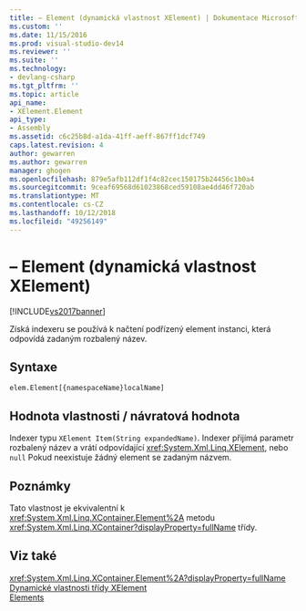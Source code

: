```yaml
---
title: – Element (dynamická vlastnost XElement) | Dokumentace Microsoftu
ms.custom: ''
ms.date: 11/15/2016
ms.prod: visual-studio-dev14
ms.reviewer: ''
ms.suite: ''
ms.technology:
- devlang-csharp
ms.tgt_pltfrm: ''
ms.topic: article
api_name:
- XElement.Element
api_type:
- Assembly
ms.assetid: c6c25b8d-a1da-41ff-aeff-867ff1dcf749
caps.latest.revision: 4
author: gewarren
ms.author: gewarren
manager: ghogen
ms.openlocfilehash: 879e5afb112df1f4c82cec150175b24456c1b0a4
ms.sourcegitcommit: 9ceaf69568d61023868ced59108ae4dd46f720ab
ms.translationtype: MT
ms.contentlocale: cs-CZ
ms.lasthandoff: 10/12/2018
ms.locfileid: "49256149"
---
```

# <a name="element-xelement-dynamic-property"></a>– Element (dynamická vlastnost XElement)
[!INCLUDE[vs2017banner](../includes/vs2017banner.md)]

Získá indexeru se používá k načtení podřízený element instanci, která odpovídá zadaným rozbalený název.  
  
## <a name="syntax"></a>Syntaxe  
  
```  
elem.Element[{namespaceName}localName]  
```  
  
## <a name="property-valuereturn-value"></a>Hodnota vlastnosti / návratová hodnota  
 Indexer typu `XElement Item(String expandedName)`. Indexer přijímá parametr rozbalený název a vrátí odpovídající <xref:System.Xml.Linq.XElement>, nebo `null` Pokud neexistuje žádný element se zadaným názvem.  
  
## <a name="remarks"></a>Poznámky  
 Tato vlastnost je ekvivalentní k <xref:System.Xml.Linq.XContainer.Element%2A> metodu <xref:System.Xml.Linq.XContainer?displayProperty=fullName> třídy.  
  
## <a name="see-also"></a>Viz také  
 <xref:System.Xml.Linq.XContainer.Element%2A?displayProperty=fullName>   
 [Dynamické vlastnosti třídy XElement](../designers/xelement-class-dynamic-properties.md)   
 [Elements](../designers/elements-xelement-dynamic-property.md)



